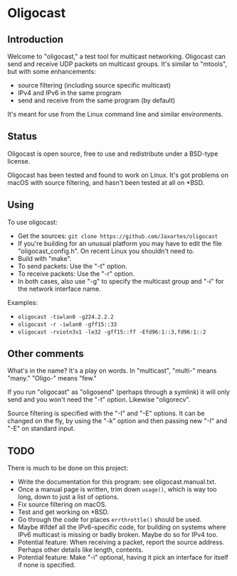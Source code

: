 # Oligocast

## Introduction

Welcome to "oligocast," a test tool for multicast networking.  Oligocast
can send and receive UDP packets on multicast groups.  It's similar to
"mtools", but with some enhancements:
* source filtering (including source specific multicast)
* IPv4 and IPv6 in the same program
* send and receive from the same program (by default)

It's meant for use from the Linux command line and similar environments.

## Status

Oligocast is open source, free to use and redistribute under a BSD-type license.

Oligocast has been tested and found to work on Linux.  It's got
problems on macOS with source filtering, and hasn't been tested
at all on *BSD.

## Using

To use oligocast:
* Get the sources: `git clone https://github.com/Jaxartes/oligocast`
* If you're building for an unusual platform you may have to edit
  the file "oligocast_config.h".  On recent Linux you shouldn't need to.
* Build with "make".
* To send packets: Use the "-t" option.
* To receive packets: Use the "-r" option.
* In both cases, also use "-g" to specify the multicast group and
  "-i" for the network interface name.

Examples:
* `oligocast -tiwlan0 -g224.2.2.2`
* `oligocast -r -iwlan0 -gff15::33`
* `oligocast -rviotn3v1 -le32 -gff15::ff -Efd96:1::3,fd96:1::2`

## Other comments

What's in the name? It's a play on words.  In "multicast", "multi-"
means "many."  "Oligo-" means "few."

If you run "oligocast" as "oligosend" (perhaps through a symlink) it will
only send and you won't need the "-t" option.  Likewise "oligorecv".

Source filtering is specified with the "-I" and "-E" options.  It can
be changed on the fly, by using the "-k" option and then passing new
"-I" and "-E" on standard input.

## TODO

There is much to be done on this project:
* Write the documentation for this program: see oligocast.manual.txt.
* Once a manual page is written, trim down `usage()`, which is way too long,
  down to just a list of options.
* Fix source filtering on macOS.
* Test and get working on *BSD.
* Go through the code for places `errthrottle()` should be used.
* Maybe #ifdef all the IPv6-specific code, for building on systems
  where IPv6 multicast is missing or badly broken.  Maybe do so for IPv4 too.
* Potential feature: When receiving a packet, report the source address.
  Perhaps other details like length, contents.
* Potential feature: Make "-i" optional, having it pick an interface for
  itself if none is specified.

